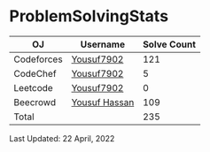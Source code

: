 # ProblemSolvingStats


| OJ | Username | Solve Count |
| -- | -------- | ----------- |
| Codeforces | [Yousuf7902](https://codeforces.com/profile/yousuf7902) | 121 |
| CodeChef | [Yousuf7902](https://www.codechef.com/users/yousuf_7902) | 5 |
| Leetcode | [Yousuf7902](https://leetcode.com/Yousuf_7902/) | 0 |
| Beecrowd | [Yousuf Hassan](https://www.beecrowd.com.br/judge/en/profile/553291) | 109 |
| Total | | 235 |

Last Updated: 22 April, 2022

